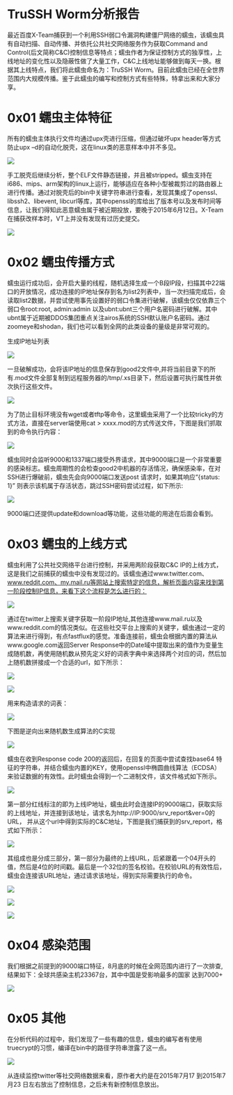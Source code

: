 # TruSSH Worm分析报告

最近百度X-Team捕获到一个利用SSH弱口令漏洞构建僵尸网络的蠕虫，该蠕虫具有自动扫描、自动传播、并依托公共社交网络服务作为获取Command and Control(后文简称C&C)控制信息等特点；蠕虫作者为保证控制方式的独享性，上线地址的变化性以及隐蔽性做了大量工作，C&C上线地址能够做到每天一换。根据其上线特点，我们将此蠕虫命名为：TruSSH Worm。目前此蠕虫已经在全世界范围内大规模传播。鉴于此蠕虫的编写和控制方式有些特殊，特拿出来和大家分享。

0x01 蠕虫主体特征
=====

所有的蠕虫主体执行文件均通过upx壳进行压缩，但通过破坏upx header等方式防止upx –d的自动化脱壳，这在linux类的恶意样本中并不多见。

![](http://drops.javaweb.org/uploads/images/2942883794452c98f8bbf3db42c872dce8aa5220.jpg)

手工脱壳后继续分析，整个ELF文件静态链接，并且被stripped。蠕虫支持在i686、mips、arm架构的linux上运行，能够适应在各种小型被裁剪过的路由器上进行传播。通过对脱壳后的bin中关键字符串进行查看，发现其集成了openssl、libssh2、libevent, libcurl等库，其中openssl的库给出了版本号以及发布时间等信息，让我们得知此恶意蠕虫属于被近期投放，要晚于2015年6月12日。X-Team在捕获改样本时，VT上并没有发现有过历史提交。

![](http://drops.javaweb.org/uploads/images/0e0a7a7bd98ea4a90bdbab5708f685abcf057ac9.jpg)

0x02 蠕虫传播方式
=====

蠕虫运行成功后，会开启大量的线程，随机选择生成一个B段IP段，扫描其中22端口的开放情况，成功连接的IP地址保存到名为list2列表中，当一次扫描完成后，会读取list2数据，并尝试使用事先设置好的弱口令集进行破解，该蠕虫仅仅依靠三个弱口令root:root, admin:admin 以及ubnt:ubnt三个用户名密码进行破解。其中ubnt属于近期被DDOS集团重点关注airos系统的SSH默认账户名密码。通过zoomeye和shodan，我们也可以看到全网的此类设备的量级是非常可观的。

生成IP地址列表

![](http://drops.javaweb.org/uploads/images/8ca0461c41f71e133f33303bdaace855a119bf77.jpg)

一旦破解成功，会将该IP地址的信息保存到good2文件中,并将当前目录下的所有.mod文件全部复制到远程服务器的/tmp/.xs目录下，然后设置可执行属性并依次执行这些文件。

![](http://drops.javaweb.org/uploads/images/922f0a1a1894bf52cbdfd90a1f48bca99cb0bdeb.jpg)

为了防止目标环境没有wget或者tftp等命令，这里蠕虫采用了一个比较tricky的方式方法，直接在server端使用cat > xxxx.mod的方式传送文件，下图是我们抓取到的命令执行内容：

![](http://drops.javaweb.org/uploads/images/110d733c22dffd6afadbfef29f4ac93c7ab23d7b.jpg)

蠕虫同时会监听9000和1337端口接受外界请求，其中9000端口是一个非常重要的感染标志。蠕虫周期性的会检查good2中机器的存活情况，确保感染率，在对SSH进行爆破前，蠕虫先会向9000端口发送post 请求时，如果其响应“{status: 1}” 则表示该机属于存活状态，跳过SSH密码尝试过程，如下所示:

![](http://drops.javaweb.org/uploads/images/fe49973be5f556e67343164b9adea6e8ad60d853.jpg)

9000端口还提供update和download等功能，这些功能的用途在后面会看到。

0x03 蠕虫的上线方式
=====

蠕虫利用了公共社交网络平台进行控制，并采用两阶段获取C&C IP的上线方式，这是我们之前捕获的蠕虫中没有发现过的。该蠕虫通过www.twitter.com、www.reddit.com、my.mail.ru等网站上搜索特定的信息，解析页面内容来找到第一阶段控制IP信息，来看下这个流程是怎么进行的：

![](http://drops.javaweb.org/uploads/images/4192062c405ea19231268e8f2ec1176e7a2d5cec.jpg)

通过在twitter上搜索关键字获取一阶段IP地址,其他连接www.mail.ru以及www.reddit.com的情况类似。在这些社交平台上搜索的关键字，蠕虫通过一定的算法来进行得到，有点fastflux的感觉。准备连接前，蠕虫会根据内置的算法从www.google.com返回Server Response中的Date域中提取出来的值作为变量生成随机数，再使用随机数从预先定义好的词表字典中来选择两个对应的词，然后加上随机数拼接成一个合适的url，如下所示：

![](http://drops.javaweb.org/uploads/images/5ec59a55876d9ece9236847e334c34247aaa17e6.jpg)

![](http://drops.javaweb.org/uploads/images/e517a48c810f7e630589652ca0fb99e75e21dea9.jpg)

用来构造请求的词表：

![](http://drops.javaweb.org/uploads/images/e96c99cb7a604d5a6ae1e77d4b55e9c763e0d256.jpg)

下图是逆向出来随机数生成算法的C实现

![](http://drops.javaweb.org/uploads/images/40f5e946f8c0730617706bb4269daa775a62c490.jpg)

蠕虫在收到Response code 200的返回后，在回复的页面中尝试查找base64 特征的字符串，并结合蠕虫内置的KEY，使用openssl中椭圆曲线算法（ECDSA）来验证数据的有效性。此时蠕虫会得到一个二进制文件，该文件格式如下所示。

![](http://drops.javaweb.org/uploads/images/58532a741426fe42f4037e226c9ba4ed63ee7ed9.jpg)

第一部分红线标注的即为上线IP地址，蠕虫此时会连接IP的9000端口，获取实际的上线地址，并连接到该地址，请求名为http://IP:9000/srv_report&ver=0的URL， 并从这个url中得到实际的C&C地址，下图是我们捕获到的srv_report，格式如下所示：

![](http://drops.javaweb.org/uploads/images/2409b7bd31102d1313fd55a0fa319b8e14c1cbf2.jpg)

其组成也是分成三部分，第一部分为最终的上线URL，后紧跟着一个04开头的值，然后是4位的时间戳。最后是一个32位的签名校验。在校验URL的有效性后，蠕虫会连接该URL地址，通过请求该地址，得到实际需要执行的命令。

![](http://drops.javaweb.org/uploads/images/bd646779c65d50aa60d6a4b855781068afe38338.jpg)

![](http://drops.javaweb.org/uploads/images/450de434af50701c4be68780336409f60e3e637a.jpg)

![](http://drops.javaweb.org/uploads/images/4092442769b0d33ef163962d9356d1081aa92de8.jpg)

0x04 感染范围
=====

我们根据之前提到的9000端口特征，8月底的时候在全网范围内进行了一次排查,结果如下：全球共感染主机23367台，其中中国是受影响最多的国家 达到7000+

![](http://drops.javaweb.org/uploads/images/6a70bd5b5b92aab2e928749a684c749219b74c8c.jpg)

0x05 其他
=====

在分析代码的过程中，我们发现了一些有趣的信息，蠕虫的编写者有使用truecrypt的习惯，编译在bin中的路径字符串泄露了这一点。

![](http://drops.javaweb.org/uploads/images/12ab0e32543e6abe604cdee619143899f64c53dc.jpg)

从连续监控twitter等社交网络数据来看，原作者大约是在2015年7月17 到2015年7月23 日左右放出了控制信息，之后未有新控制信息放出。